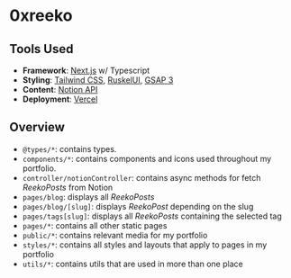 # 0xreeko
<!-- (note to self: include revamp brand banner here) -->

## Tools Used
- **Framework**: [Next.js](https://nextjs.org/) w/ Typescript
- **Styling**: [Tailwind CSS](https://tailwindcss.com/), [RuskelUI](https://github.com/0xreeko/ruskelui), [GSAP 3](https://greensock.com/docs/) 
- **Content**: [Notion API](https://developers.notion.com)
- **Deployment**: [Vercel](https://vercel.com)

## Overview
- `@types/*`: contains types.
- `components/*`: contains components and icons used throughout my portfolio.
- `controller/notionController`: contains async methods for fetch *ReekoPosts* from Notion
- `pages/blog`: displays all *ReekoPosts* 
- `pages/blog/[slug]`: displays *ReekoPost* depending on the slug
- `pages/tags[slug]`: displays all *ReekoPosts* containing the selected tag  
- `pages/*`: contains all other static pages   
- `public/*`: contains relevant media for my portfolio
- `styles/*`: contains all styles and layouts that apply to pages in my portfolio
- `utils/*`: contains utils that are used in more than one place 